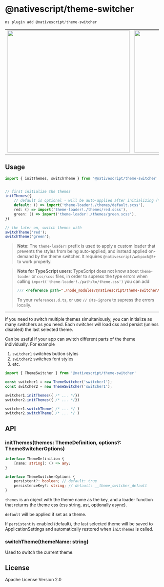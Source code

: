 # @nativescript/theme-switcher

```javascript
ns plugin add @nativescript/theme-switcher
```

<table>
	<tr>
		<td>
			<image src="https://user-images.githubusercontent.com/879060/138103861-95e5bc19-85e1-44c3-9243-dd5a0cc854f8.gif" height="400"/>
		</td>
		<td>
			<image src="https://user-images.githubusercontent.com/879060/138249939-0e8abb4a-3ba0-43b2-9d0e-a2af6b310645.gif" height="400"/>
		</td>
	</tr>
</table>

## Usage

```ts
import { initThemes, switchTheme } from '@nativescript/theme-switcher'


// first initialize the themes
initThemes({
    // default is optional - will be auto-applied after initializing (*)
    default: () => import('theme-loader!./themes/default.scss'),
    red: () => import('theme-loader!./themes/red.scss'),
    green: () => import('theme-loader!./themes/green.scss'),
})

// the later on, switch themes with
switchTheme('red');
switchTheme('green');
```

> **Note**: The `theme-loader!` prefix is used to apply a custom loader that prevents the styles from being auto-applied, and instead applied on-demand by the theme switcher. It requires `@nativescript/webpack@5+` to work properly.


> **Note for TypeScript users**: TypeScript does not know about `theme-loader` or `css/scss` files, in order to supress the type errors when calling `import('theme-loader!./path/to/theme.css')` you can add
> ```ts
> /// <reference path="./node_modules/@nativescript/theme-switcher/shims.d.ts" />
> ```
> To your `references.d.ts`, or use `// @ts-ignore` to supress the errors locally.

---

If you need to switch multiple themes simultaniously, you can initialize as many switchers as you need. Each switcher will load css and persist (unless disabled) the last selected theme.

Can be useful if your app can switch different parts of the theme individually. For example
1. `switcher1` switches button styles
2. `switcher2` switches font styles
3. etc.

```ts
import { ThemeSwitcher } from '@nativescript/theme-switcher'

const switcher1 = new ThemeSwitcher('switcher1');
const switcher2 = new ThemeSwitcher('switcher1');

switcher1.initThemes({ /* ... */})
switcher2.initThemes({ /* ... */})

switcher1.switchTheme( /* ... */ )
switcher2.switchTheme( /* ... */ )
```

## API

### initThemes(themes: ThemeDefinition, options?: ThemeSwitcherOptions)

```ts
interface ThemeDefinition {
	[name: string]: () => any;
}

interface ThemeSwitcherOptions {
	persistent?: boolean; // default: true
	persistenceKey?: string; // default: __theme_switcher_default
}
```

`themes` is an object with the theme name as the key, and a loader function that returns the theme css (css string, ast, optionally async).

`default` will be applied if set as a theme.

If `persistent` is enabled (default), the last selected theme will be saved to ApplicationSettings and automatically restored when `initThemes` is called.

### switchTheme(themeName: string)

Used to switch the current theme.

## License

Apache License Version 2.0
